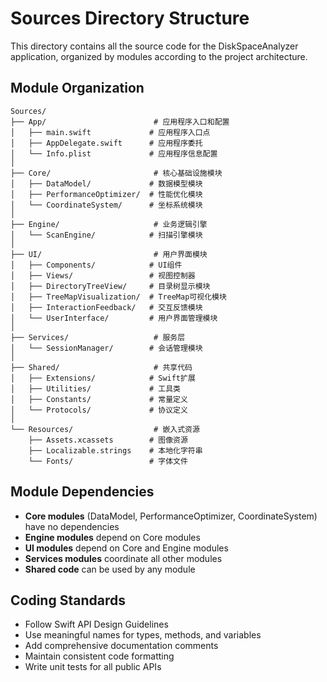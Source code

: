 # Sources Directory Structure

This directory contains all the source code for the DiskSpaceAnalyzer application, organized by modules according to the project architecture.

## Module Organization

```
Sources/
├── App/                        # 应用程序入口和配置
│   ├── main.swift             # 应用程序入口点
│   ├── AppDelegate.swift      # 应用程序委托
│   └── Info.plist             # 应用程序信息配置
│
├── Core/                       # 核心基础设施模块
│   ├── DataModel/             # 数据模型模块
│   ├── PerformanceOptimizer/  # 性能优化模块
│   └── CoordinateSystem/      # 坐标系统模块
│
├── Engine/                     # 业务逻辑引擎
│   └── ScanEngine/            # 扫描引擎模块
│
├── UI/                         # 用户界面模块
│   ├── Components/            # UI组件
│   ├── Views/                 # 视图控制器
│   ├── DirectoryTreeView/     # 目录树显示模块
│   ├── TreeMapVisualization/  # TreeMap可视化模块
│   ├── InteractionFeedback/   # 交互反馈模块
│   └── UserInterface/         # 用户界面管理模块
│
├── Services/                   # 服务层
│   └── SessionManager/        # 会话管理模块
│
├── Shared/                     # 共享代码
│   ├── Extensions/            # Swift扩展
│   ├── Utilities/             # 工具类
│   ├── Constants/             # 常量定义
│   └── Protocols/             # 协议定义
│
└── Resources/                  # 嵌入式资源
    ├── Assets.xcassets        # 图像资源
    ├── Localizable.strings    # 本地化字符串
    └── Fonts/                 # 字体文件
```

## Module Dependencies

- **Core modules** (DataModel, PerformanceOptimizer, CoordinateSystem) have no dependencies
- **Engine modules** depend on Core modules
- **UI modules** depend on Core and Engine modules
- **Services modules** coordinate all other modules
- **Shared code** can be used by any module

## Coding Standards

- Follow Swift API Design Guidelines
- Use meaningful names for types, methods, and variables
- Add comprehensive documentation comments
- Maintain consistent code formatting
- Write unit tests for all public APIs
